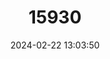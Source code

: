 ---
title: "15930"
category: "Paludiscala caramba"
draft: false
date: 2024-02-22 13:03:50
languages:
  English: ["Paludiscala De Oro Snail"]
---